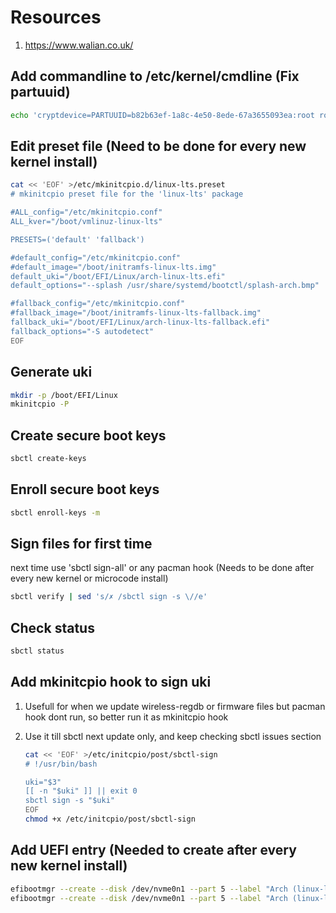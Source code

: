 # Resources

1. <https://www.walian.co.uk/>

## Add commandline to /etc/kernel/cmdline (Fix partuuid)

```bash
echo 'cryptdevice=PARTUUID=b82b63ef-1a8c-4e50-8ede-67a3655093ea:root root=/dev/mapper/root zswap.enabled=0 rootflags=subvol=archroot rw rootfstype=btrfs acpi_backlight=native' >/mnt/etc/kernel/cmdline
```

## Edit preset file (Need to be done for every new kernel install)

```bash
cat << 'EOF' >/etc/mkinitcpio.d/linux-lts.preset
# mkinitcpio preset file for the 'linux-lts' package

#ALL_config="/etc/mkinitcpio.conf"
ALL_kver="/boot/vmlinuz-linux-lts"

PRESETS=('default' 'fallback')

#default_config="/etc/mkinitcpio.conf"
#default_image="/boot/initramfs-linux-lts.img"
default_uki="/boot/EFI/Linux/arch-linux-lts.efi"
default_options="--splash /usr/share/systemd/bootctl/splash-arch.bmp"

#fallback_config="/etc/mkinitcpio.conf"
#fallback_image="/boot/initramfs-linux-lts-fallback.img"
fallback_uki="/boot/EFI/Linux/arch-linux-lts-fallback.efi"
fallback_options="-S autodetect"
EOF
```

## Generate uki

```bash
mkdir -p /boot/EFI/Linux
mkinitcpio -P
```

## Create secure boot keys

```bash
sbctl create-keys
```

## Enroll secure boot keys

```bash
sbctl enroll-keys -m
```

## Sign files for first time

next time use 'sbctl sign-all' or any pacman hook (Needs to be done after every new kernel or microcode install)

```bash
sbctl verify | sed 's/✗ /sbctl sign -s \//e'
```

## Check status

```bash
sbctl status
```

## Add mkinitcpio hook to sign uki

1. Usefull for when we update wireless-regdb or firmware files but pacman hook dont run, so better run it as mkinitcpio hook
2. Use it till sbctl next update only, and keep checking sbctl issues section

    ```bash
    cat << 'EOF' >/etc/initcpio/post/sbctl-sign
    # !/usr/bin/bash

    uki="$3"
    [[ -n "$uki" ]] || exit 0
    sbctl sign -s "$uki"
    EOF
    chmod +x /etc/initcpio/post/sbctl-sign
    ```

## Add UEFI entry (Needed to create after every new kernel install)

```bash
efibootmgr --create --disk /dev/nvme0n1 --part 5 --label "Arch (linux-lts)" --loader '\EFI\Linux\arch-linux-lts.efi' --unicode
efibootmgr --create --disk /dev/nvme0n1 --part 5 --label "Arch (linux-lts-fallback)" --loader '\EFI\Linux\arch-linux-lts-fallback.efi' --unicode
```

